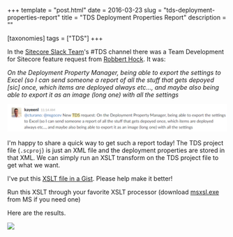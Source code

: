 +++
template = "post.html"
date = 2016-03-23
slug = "tds-deployment-properties-report"
title = "TDS Deployment Properties Report"
description = ""

[taxonomies]
tags = ["TDS"]
+++

In the [Sitecore Slack Team](http://sitecorechat.slack.com)'s #TDS channel there was a Team Development for Sitecore feature request from [Robbert Hock](http://www.kayee.nl). It was:

<!-- more -->

*On the Deployment Property Manager, being able to export the settings to Excel (so I can send someone a report of all the stuff that gets depoyed [sic] once, which items are deployed always etc..., and maybe also being able to export it as an image (long one) with all the settings*

 ![](tds-feature-request.png)

I'm happy to share a quick way to get such a report today! The TDS project file (`.scproj`) is just an XML file and the deployment properties are stored in that XML. We can simply run an XSLT transform on the TDS project file to get what we want.

I've put this [XSLT file in a Gist](https://gist.github.com/seankearney/bbed9c18564c374f7b6b). Please help make it better!

Run this XSLT through your favorite XSLT processor (download [msxsl.exe](https://www.microsoft.com/en-us/download/details.aspx?displaylang=en&id=21714) from MS if you need one)

Here are the results.

![](/IMAGES%2f2016%2f03%2ftds-deploy-report.PNG.jpgx)